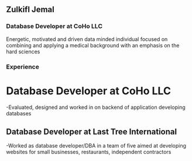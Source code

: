 ## Zulkifl Jemal 
### Database Developer at CoHo LLC

Energetic, motivated and driven data minded individual focused on combining and applying a medical background with an emphasis on the hard sciences

### Experience

# Database Developer at CoHo LLC
-Evaluated, designed and worked in on backend of application developing databases

## Database Developer at Last Tree International
-Worked as database developer/DBA in a team of five aimed at developing websites for small businesses, restaurants, independent contractors

